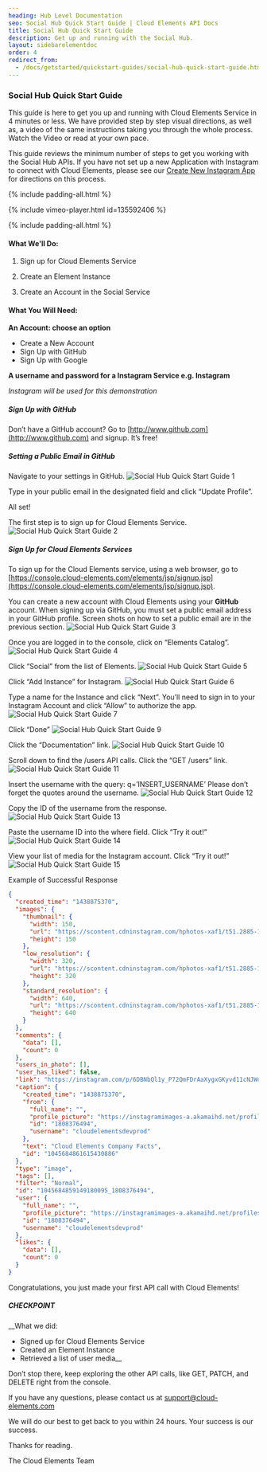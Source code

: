 ```yaml
---
heading: Hub Level Documentation
seo: Social Hub Quick Start Guide | Cloud Elements API Docs
title: Social Hub Quick Start Guide
description: Get up and running with the Social Hub.
layout: sidebarelementdoc
order: 4
redirect_from:
  - /docs/getstarted/quickstart-guides/social-hub-quick-start-guide.html
---
```


### Social Hub Quick Start Guide

This guide is here to get you up and running with Cloud Elements Service in 4 minutes or less. We have provided step by step visual directions, as well as, a video of the same instructions taking you through the whole process. Watch the Video or read at your own pace.

This guide reviews the minimum number of steps to get you working with the Social Hub APIs. If you have not set up a new Application with Instagram to connect with Cloud Elements, please see our [Create New Instagram App](/docs/elements/instagram/instagram-endpoint-setup.html) for directions on this process.

{% include padding-all.html %}

{% include vimeo-player.html id=135592406 %}

{% include padding-all.html %}

#### What We'll Do:

1. Sign up for Cloud Elements Service

2. Create an Element Instance

3. Create an Account in the Social Service

#### What You Will Need:

__An Account: choose an option__

* Create a New Account
* Sign Up with GitHub
* Sign Up with Google

__A username and password for a Instagram Service e.g. Instagram__

*Instagram will be used for this demonstration*

##### Sign Up with GitHub

Don’t have a GitHub account? Go to [http://www.github.com](http://www.github.com) and signup. It’s free!

##### Setting a Public Email in GitHub

Navigate to your settings in GitHub.
![Social Hub Quick Start Guide 1](http://cloud-elements.com/wp-content/uploads/2014/08/gitHub2.gif)

Type in your public email in the designated field and click “Update Profile”.

All set!

The first step is to sign up for Cloud Elements Service.
![Social Hub Quick Start Guide 2](http://cloud-elements.com/wp-content/uploads/2014/08/gitHub21.gif)

##### Sign Up for Cloud Elements Services

To sign up for the Cloud Elements service, using a web browser, go to [https://console.cloud-elements.com/elements/jsp/signup.jsp](https://console.cloud-elements.com/elements/jsp/signup.jsp).

You can create a new account with Cloud Elements using your __GitHub__ account. When signing up via GitHub, you must set a public email address in your GitHub profile. Screen shots on how to set a public email are in the previous section.
![Social Hub Quick Start Guide 3](http://cloud-elements.com/wp-content/uploads/2014/10/quickGuideSignup.png)

Once you are logged in to the console, click on “Elements Catalog”.
![Social Hub Quick Start Guide 4](http://cloud-elements.com/wp-content/uploads/2014/10/quickGuide1.png)

Click “Social” from the list of Elements.
![Social Hub Quick Start Guide 5](http://cloud-elements.com/wp-content/uploads/2015/08/InstagramAPI1.png)

Click “Add Instance” for Instagram.
![Social Hub Quick Start Guide 6](http://cloud-elements.com/wp-content/uploads/2015/08/InstagramAPI2.png)

Type a name for the Instance and click “Next”.  You’ll need to sign in to your Instagram Account and click “Allow” to authorize the app.
![Social Hub Quick Start Guide 7](http://cloud-elements.com/wp-content/uploads/2015/08/InstagramAPI3.png)

Click “Done”
![Social Hub Quick Start Guide 9](http://cloud-elements.com/wp-content/uploads/2015/08/InstagramAPI4.png)

Click the “Documentation” link.
![Social Hub Quick Start Guide 10](http://cloud-elements.com/wp-content/uploads/2015/08/InstagramAPI5.png)

Scroll down to find the /users API calls. Click the “GET /users” link.
![Social Hub Quick Start Guide 11](http://cloud-elements.com/wp-content/uploads/2015/08/InstagramAPI6.png)

Insert the username with the query: q=’INSERT_USERNAME’
Please don’t forget the quotes around the username.
![Social Hub Quick Start Guide 12](http://cloud-elements.com/wp-content/uploads/2015/08/InstagramAPI7.png)

Copy the ID of the username from the response.
![Social Hub Quick Start Guide 13](http://cloud-elements.com/wp-content/uploads/2015/08/InstagramAPI8.png)

Paste the username ID into the where field.
Click “Try it out!”
![Social Hub Quick Start Guide 14](http://cloud-elements.com/wp-content/uploads/2015/08/InstagramAPI9.png)

View your list of media for the Instagram account.
Click “Try it out!”
![Social Hub Quick Start Guide 15](http://cloud-elements.com/wp-content/uploads/2015/08/InstagramAPI10.png)

Example of Successful Response

```JSON
{
  "created_time": "1438875370",
  "images": {
    "thumbnail": {
      "width": 150,
      "url": "https://scontent.cdninstagram.com/hphotos-xaf1/t51.2885-15/s150x150/e15/11348233_450948155077015_1654734039_n.jpg",
      "height": 150
    },
    "low_resolution": {
      "width": 320,
      "url": "https://scontent.cdninstagram.com/hphotos-xaf1/t51.2885-15/s320x320/e15/11348233_450948155077015_1654734039_n.jpg",
      "height": 320
    },
    "standard_resolution": {
      "width": 640,
      "url": "https://scontent.cdninstagram.com/hphotos-xaf1/t51.2885-15/s640x640/e15/11348233_450948155077015_1654734039_n.jpg",
      "height": 640
    }
  },
  "comments": {
    "data": [],
    "count": 0
  },
  "users_in_photo": [],
  "user_has_liked": false,
  "link": "https://instagram.com/p/6DBNbQl1y_P72QmFDrAaXygxGKyvd11cNJWqo0/",
  "caption": {
    "created_time": "1438875370",
    "from": {
      "full_name": "",
      "profile_picture": "https://instagramimages-a.akamaihd.net/profiles/anonymousUser.jpg",
      "id": "1808376494",
      "username": "cloudelementsdevprod"
    },
    "text": "Cloud Elements Company Facts",
    "id": "1045684861615430886"
  },
  "type": "image",
  "tags": [],
  "filter": "Normal",
  "id": "1045684859149180095_1808376494",
  "user": {
    "full_name": "",
    "profile_picture": "https://instagramimages-a.akamaihd.net/profiles/anonymousUser.jpg",
    "id": "1808376494",
    "username": "cloudelementsdevprod"
  },
  "likes": {
    "data": [],
    "count": 0
  }
}
```

Congratulations, you just made your first API call with Cloud Elements!

##### CHECKPOINT

__What we did:

* Signed up for Cloud Elements Service
* Created an Element Instance
* Retrieved a list of user media__

Don’t stop there, keep exploring the other API calls, like GET, PATCH, and DELETE right from the console.

If you have any questions, please contact us at [support@cloud-elements.com](mailto:support@cloud-elements.com)

We will do our best to get back to you within 24 hours. Your success is our success.

Thanks for reading.

The Cloud Elements Team
